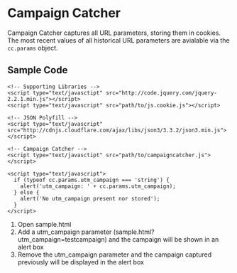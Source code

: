 # Campaign Catcher

Campaign Catcher captures all URL parameters, storing them in cookies.  The most recent values of all historical URL parameters are avialable via the `cc.params` object.

## Sample Code

    <!-- Supporting Libraries -->
    <script type="text/javasctipt" src="http://code.jquery.com/jquery-2.2.1.min.js"></script>
    <script type="text/javascript" src="path/to/js.cookie.js"></script>

    <!-- JSON Polyfill -->
    <script type="text/javascript" src="http://cdnjs.cloudflare.com/ajax/libs/json3/3.3.2/json3.min.js"></script>

    <!-- Campaign Catcher -->
    <script type="text/javasctipt" src="path/to/campaigncatcher.js"></script>

    <script type="text/javascript">
      if (typeof cc.params.utm_campaign === 'string') {
        alert('utm_campaign: ' + cc.params.utm_campaign);
      } else {
        alert('No utm_campaign present nor stored');
      }
    </script>

1. Open sample.html
2. Add a utm_campaign parameter (sample.html?utm_campaign=testcampaign) and the campaign will be shown in an alert box
3. Remove the utm_campaign parameter and the campaign captured previously will be displayed in the alert box
